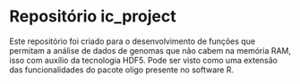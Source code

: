 # Repositório ic_project 

Este repositório foi criado para o desenvolvimento de funções que permitam a análise de dados de genomas que não cabem na memória RAM, isso com auxílio da tecnologia HDF5. Pode ser visto como uma extensão das funcionalidades do pacote oligo presente no software R.
